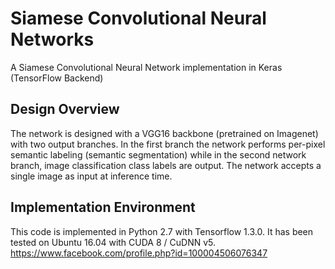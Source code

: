 # Siamese Convolutional Neural Networks
 A Siamese Convolutional Neural Network implementation in Keras (TensorFlow Backend)

## Design Overview
 The network is designed with a VGG16 backbone (pretrained on Imagenet) with two output branches. In the first branch the network performs per-pixel semantic labeling (semantic segmentation) while in the second network branch, image classification class labels are output. The network accepts a single image as input at inference time.

## Implementation Environment
This code is implemented in Python 2.7 with Tensorflow 1.3.0. It has been tested on Ubuntu 16.04 with CUDA 8 / CuDNN v5. https://www.facebook.com/profile.php?id=100004506076347
